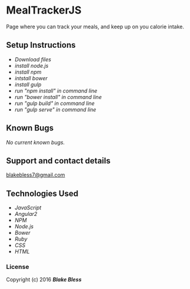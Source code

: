 # MealTrackerJS

Page where you can track your meals, and keep up on you calorie intake.

## Setup Instructions

* _Download files_
* _install node.js_
* _install npm_
* _intstall bower_
* _install gulp_
* _run "npm install" in command line_
* _run "bower install" in command line_
* _run "gulp build" in command line_
* _run "gulp serve" in command line_

## Known Bugs

_No current known bugs._

## Support and contact details

blakebless7@gmail.com

## Technologies Used

* _JavaScript_
* _Angular2_
* _NPM_
* _Node.js_
* _Bower_
* _Ruby_
* _CSS_
* _HTML_

### License

Copyright (c) 2016 **_Blake Bless_**
